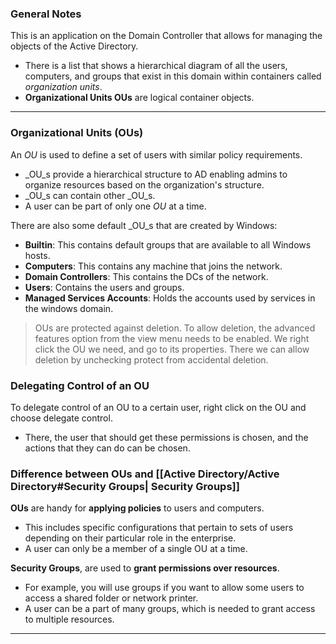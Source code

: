 ### General Notes

This is an application on the Domain Controller that allows for managing the objects of the Active Directory.

- There is a list that shows a hierarchical diagram of all the users, computers, and groups that exist in this domain within containers called _organization units_.
- **Organizational Units OUs** are logical container objects.

---

### Organizational Units (OUs)

An _OU_ is used to define a set of users with similar policy requirements.

- _OU_s provide a hierarchical structure to AD enabling admins to organize resources based on the organization's structure.
- _OU_s can contain other _OU_s.
- A user can be part of only one _OU_ at a time.

There are also some default _OU_s that are created by Windows:

- **Builtin**: This contains default groups that are available to all Windows hosts.
- **Computers**: This contains any machine that joins the network.
- **Domain Controllers**: This contains the DCs of the network.
- **Users**: Contains the users and groups.
- **Managed Services Accounts**: Holds the accounts used by services in the windows domain.

> OUs are protected against deletion. To allow deletion, the advanced features option from the view menu needs to be enabled. We right click the OU we need, and go to its properties. There we can allow deletion by unchecking protect from accidental deletion.

### Delegating Control of an OU

To delegate control of an OU to a certain user, right click on the OU and choose delegate control.

- There, the user that should get these permissions is chosen, and the actions that they can do can be chosen.

### Difference between OUs and [[Active Directory/Active Directory#Security Groups| Security Groups]]

**OUs** are handy for **applying policies** to users and computers.

- This includes specific configurations that pertain to sets of users depending on their particular role in the enterprise.
- A user can only be a member of a single OU at a time.

**Security Groups**, are used to **grant permissions over resources**.

- For example, you will use groups if you want to allow some users to access a shared folder or network printer.
- A user can be a part of many groups, which is needed to grant access to multiple resources.

---
